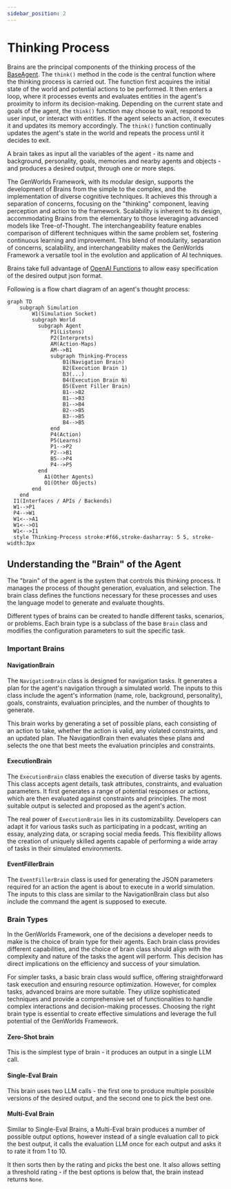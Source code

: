 ```yaml
---
sidebar_position: 2
---
```


# Thinking Process

Brains are the principal components of the thinking process of the [BaseAgent](/docs/genworlds-framework/agents/agents.md). The `think()` method in the code is the central function where the thinking process is carried out. The function first acquires the initial state of the world and potential actions to be performed. It then enters a loop, where it processes events and evaluates entities in the agent's proximity to inform its decision-making. Depending on the current state and goals of the agent, the `think()` function may choose to wait, respond to user input, or interact with entities. If the agent selects an action, it executes it and updates its memory accordingly. The `think()` function continually updates the agent's state in the world and repeats the process until it decides to exit.

A brain takes as input all the variables of the agent - its name and background, personality, goals, memories and nearby agents and objects - and produces a desired output, through one or more steps.

The GenWorlds Framework, with its modular design, supports the development of Brains from the simple to the complex, and the implementation of diverse cognitive techniques. It achieves this through a separation of concerns, focusing on the "thinking" component, leaving perception and action to the framework. Scalability is inherent to its design, accommodating Brains from the elementary to those leveraging advanced models like Tree-of-Thought. The interchangeability feature enables comparison of different techniques within the same problem set, fostering continuous learning and improvement. This blend of modularity, separation of concerns, scalability, and interchangeability makes the GenWorlds Framework a versatile tool in the evolution and application of AI techniques.

Brains take full advantage of [OpenAI Functions](https://openai.com/blog/function-calling-and-other-api-updates) to allow easy specification of the desired output json format.

Following is a flow chart diagram of an agent's thought process:

```mermaid
graph TD
    subgraph Simulation
        W1(Simulation Socket)
        subgraph World
          subgraph Agent
              P1(Listens)
              P2(Interprets)
              AM(Action-Maps)
              AM-->B1
              subgraph Thinking-Process
                  B1(Navigation Brain)
                  B2(Execution Brain 1)
                  B3(...)
                  B4(Execution Brain N)
                  B5(Event Filler Brain)
                  B1-->B2
                  B1-->B3
                  B1-->B4
                  B2-->B5
                  B3-->B5
                  B4-->B5
              end
              P4(Action)
              P5(Learns)
              P1-->P2
              P2-->B1
              B5-->P4
              P4-->P5
          end
            A1(Other Agents)
            O1(Other Objects)
        end
    end
  I1(Interfaces / APIs / Backends)
  W1-->P1
  P4-->W1
  W1<-->A1
  W1<-->O1
  W1<-->I1
  style Thinking-Process stroke:#f66,stroke-dasharray: 5 5, stroke-width:3px
```

## Understanding the "Brain" of the Agent

The "brain" of the agent is the system that controls this thinking process. It manages the process of thought generation, evaluation, and selection. The brain class defines the functions necessary for these processes and uses the language model to generate and evaluate thoughts.

Different types of brains can be created to handle different tasks, scenarios, or problems. Each brain type is a subclass of the base `Brain` class and modifies the configuration parameters to suit the specific task.

### Important Brains

#### NavigationBrain

The `NavigationBrain` class is designed for navigation tasks. It generates a plan for the agent's navigation through a simulated world. The inputs to this class include the agent's information (name, role, background, personality), goals, constraints, evaluation principles, and the number of thoughts to generate.

This brain works by generating a set of possible plans, each consisting of an action to take, whether the action is valid, any violated constraints, and an updated plan. The NavigationBrain then evaluates these plans and selects the one that best meets the evaluation principles and constraints.

#### ExecutionBrain

The `ExecutionBrain` class enables the execution of diverse tasks by agents. This class accepts agent details, task attributes, constraints, and evaluation parameters. It first generates a range of potential responses or actions, which are then evaluated against constraints and principles. The most suitable output is selected and proposed as the agent's action.

The real power of `ExecutionBrain` lies in its customizability. Developers can adapt it for various tasks such as participating in a podcast, writing an essay, analyzing data, or scraping social media feeds. This flexibility allows the creation of uniquely skilled agents capable of performing a wide array of tasks in their simulated environments.

#### EventFillerBrain

The `EventFillerBrain` class is used for generating the JSON parameters required for an action the agent is about to execute in a world simulation. The inputs to this class are similar to the NavigationBrain class but also include the command the agent is supposed to execute.

### Brain Types

In the GenWorlds Framework, one of the decisions a developer needs to make is the choice of brain type for their agents. Each brain class provides different capabilities, and the choice of brain class should align with the complexity and nature of the tasks the agent will perform. This decision has direct implications on the efficiency and success of your simulation.

For simpler tasks, a basic brain class would suffice, offering straightforward task execution and ensuring resource optimization. However, for complex tasks, advanced brains are more suitable. They utilize sophisticated techniques and provide a comprehensive set of functionalities to handle complex interactions and decision-making processes. Choosing the right brain type is essential to create effective simulations and leverage the full potential of the GenWorlds Framework.

#### Zero-Shot brain

This is the simplest type of brain - it produces an output in a single LLM call.

#### Single-Eval Brain

This brain uses two LLM calls - the first one to produce multiple possible versions of the desired output, and the second one to pick the best one.

#### Multi-Eval Brain

Similar to Single-Eval Brains, a Multi-Eval brain produces a number of possible output options, however instead of a single evaluation call to pick the best output, it calls the evaluation LLM once for each output and asks it to rate it from 1 to 10.

It then sorts then by the rating and picks the best one. It also allows setting a threshold rating - if the best options is below that, the brain instead returns `None`.
